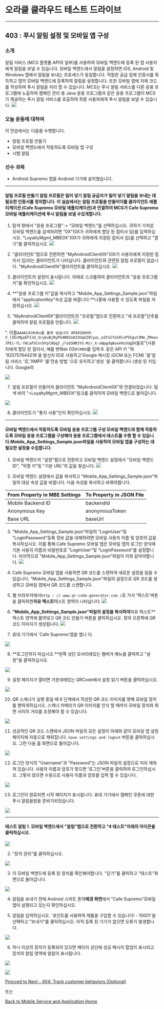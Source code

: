 # 오라클 클라우드 테스트 드라이브 #
-----
## 403 : 푸시 알림 설정 및 모바일 앱 구성 ##


### 소개 ###
알림 서비스 (MCS 플랫폼 API의 일부)를 사용하여 모바일 백엔드에 등록 된 앱 사용자에게 알림을 보낼 수 있습니다. 모바일 백엔드에서 알림을 설정하면 iOS, Android 및 Windows 앱에서 알림을 보내는 프로세스가 동일합니다. 적절한 공급 업체 인증서를 획득하고 앱의 모바일 백엔드에 등록하여 알림을 설정합니다. 또한 모바일 앱에 자체 코드를 작성하여 푸시 알림을 처리 할 수 ​​있습니다. MCS는 푸시 알림 서비스를 다른 응용 프로그램에 노출하여 캠페인 관리 용 Java 응용 프로그램과 같은 응용 프로그램이 MCS가 제공하는 푸시 알림 서비스를 호출하여 최종 사용자에게 푸시 알림을 보낼 수 있습니다. 
![](../common/images/mobile/mcsgs_dt_006_notifications.png)


### 오늘 운동에 대하여 ###
이 연습에서는 다음을 수행합니다. 
- 알림 프로필 만들기 
- 모바일 백엔드에서 작동하도록 모바일 앱 구성 
- 시험 알림 

### 선수 과목 ###

- Android Supremo 앱을 Android 기기에 설치했습니다. 

----
#### 알림 프로필 만들기 알림 프로필은 밀어 넣기 알림 공급자가 밀어 넣기 알림을 보내는 데 필요한 인증서를 정의합니다. 이 실습에서는 알림 프로필을 만들어이를 클라이언트 애플리케이션 (Cafe Supremo 모바일 애플리케이션)과 연결하여 MCS가 Cafe Supremo 모바일 애플리케이션에 푸시 알림을 보낼 수있게합니다. 

1. 탐색 창에서 &quot;응용 프로그램&quot;-> &quot;모바일 백엔드&quot;를 선택하십시오. 귀하가 가져온 모바일 백엔드를 검색하려면 &quot;0X&quot;(0X가 귀하에게 할당 된 접미사 임)를 입력하십시오. &quot;LoyaltyMgmt_MBE0X&quot;(0X가 귀하에게 지정된 접미사 임)를 선택하고 &quot;열기&quot;를 클릭하십시오. 
![](../common/images/mobile/403-Navigate_To_MBE.png)


2. &quot;클라이언트&quot;탭으로 전환하면 &quot;MyAndroidClient0X&quot;(0X가 사용자에게 지정된 접미사 임)라는 클라이언트가 나타납니다. 클라이언트와 관련된 알림 프로필이 없습니다. &quot;MyAndroidClient0X&quot;클라이언트를 클릭하십시오. 
![](../common/images/mobile/403-Select_Client.png)


3. 클라이언트의 설정이 표시됩니다. 아래로 스크롤하여 클라이언트의 &quot;응용 프로그램 키&quot;를 확인하십시오. 
![](../common/images/mobile/403-Client_Settings.png)


4. **&quot;응용 프로그램 키&quot;값을 복사하고 &quot;Mobile_App_Settings_Sample.json&quot;파일에서 &quot;applicationKey&quot;속성 값을 바꿉니다.**나중에 사용할 수 있도록 파일을 저장하십시오. 
![](../common/images/mobile/403-Copy_ApplicationKey_To_Json.png)


5. &quot;MyAndroidClient0X&quot;클라이언트의 &quot;프로필&quot;탭으로 전환하고 &quot;새 프로필&quot;단추를 클릭하여 알림 프로필을 만듭니다. 
![](../common/images/mobile/403-Begin_New_Profile.png)


&quot;. 이름`AAAA14t0nbs를 붙여 넣습니다 APA91bHtR-V_lZEcMgaEFIJd_UrybuBjNyPG4N0ZoA33UqbZ9CywL_e2FnIfoS9lvPV5gut3Mm_ZMoex7PE1-YL-7ACaP3CnrDYpl8Qq3_jfsO3HMJYS-Mzr_X-xWpgdqWswVHsSUgDX`을로&quot;(사용자에게 할당 된 접미사, 예를 변화`0X` 03)`FCM0X`를 입력 6. 같은 API 키 &quot;와 &#39;925757644219`을 발신자 ID로 사용하고&#39;Google 메시징 (GCM 또는 FCM) &#39;을&#39;알림 서비스 &#39;로,&#39;XMPP &#39;를&#39;전송 방법 &#39;으로 유지하고&#39;생성 &#39;을 클릭합니다 (생성 된 키입니다. Google의 

![](../common/images/mobile/403-Create_New_Profile.png) 

7. 알림 프로필이 만들어져 클라이언트 &quot;MyAndroidClient0X&quot;와 연결되었습니다. 탐색 바의 &quot;&lt;LoyaltyMgmt_MBE0X&quot;링크를 클릭하여 모바일 백엔드로 돌아갑니다. 

![](../common/images/mobile/403-Profile_Navigate_Back.png)


8. 클라이언트가 &quot;통지 사용&quot;인지 확인하십시오. 
![](../common/images/mobile/403-Client_Notification_Enabled.png)




---
#### 모바일 백엔드에서 작동하도록 모바일 응용 프로그램 구성 모바일 백엔드와 함께 작동하도록 모바일 응용 프로그램을 구성해야 응용 프로그램에서 테스트를 수행 할 수 있습니다.**Mobile_App_Settings_Sample.json**파일을 사용하여 모바일 앱을 구성하는 데 필요한 설정을 수집합니다. 

1. 모바일 백엔드의 &quot;설정&quot;탭으로 전환하고 모바일 백엔드 설정에서 &quot;모바일 백엔드 ID&quot;, &quot;익명 키&quot;및 &quot;기본 URL&quot;의 값을 찾습니다. 
![](../common/images/mobile/403-MBE_Settings.png)


2. 모바일 백엔드 설정에서 값을 복사하고 &quot;Mobile_App_Settings_Sample.json&quot;파일의 대상 속성 값을 바꿉니다. 다음 속성을 복사하고 바꿔야합니다. 

| From Property in MBE Settings | To Property in JSON File |
|-------------------------------|--------------------------|
| Mobile Backend ID             | backendId                |
| Anonymous Key                 | anonymousToken           |
| Base URL                      | baseUrl                  |


3. &quot;Mobile_App_Settings_Sample.json&quot;파일의 &quot;LoginUser&quot;및 &quot;LoginPassword&quot;등록 정보 값을 대체하려면 모바일 사용자 이름 및 암호의 값을 복사하십시오. 이를 통해 Cafe Supremo 모바일 앱은 모바일 앱의 로그인 양식에 기본 사용자 이름과 비밀번호로 &quot;LoginUser&quot;및 &quot;LoginPassword&quot;를 설정합니다. 마지막으로 &quot;Mobile_App_Settings_Sample.json&quot;파일이 이와 같아야합니다. 
![](../common/images/mobile/403-Final_JSON.png)


4. Cafe Supremo 모바일 앱을 사용하면 QR 코드를 스캔하여 새로운 설정을 읽을 수 있습니다. &quot;Mobile_App_Settings_Sample.json&quot;파일의 설정으로 QR 코드를 생성하고 모바일 앱에서 QR 코드를 스캔합니다. 

5. 웹 브라우저에서`http : // www.qr-code-generator.com /`로 가서 &#39;텍스트&#39;버튼을 클릭하면**자유 텍스트**텍스트 영역이 나타납니다. 
![](../common/images/mobile/01.qr.site.png)


6. **&quot;Mobile_App_Settings_Sample.json&quot;파일의 설정을 복사하여**자유 텍스트**텍스트 영역에 붙여넣고 QR 코드 만들기 버튼을 클릭하십시오. 창의 오른쪽에 QR 코드 이미지가 생성됩니다. 
![](../common/images/mobile/02.qr.result.png)


7. 휴대 기기에서 &#39;Cafe Supremo&#39;앱을 엽니 다. 

![](../common/images/mobile/03.mobile.app.png) 

8. **로그인하지 마십시오.**왼쪽 상단 모서리에있는 햄버거 메뉴를 클릭하고 &quot;설정&quot;을 클릭하십시오. 

![](../common/images/mobile/05.mobile.settings.png) 

9. 설정 페이지가 열리면 가운데에있는 QRCode에서 설정 읽기 버튼을 클릭하십시오. 

![](../common/images/mobile/06.mobile.qr.png) 

10. QR 스캐너가 실행 중일 때 6 단계에서 작성한 QR 코드 이미지를 향해 모바일 장치를 향하게하십시오. 스캐너 카메라가 QR 이미지를 인식 할 때까지 모바일 장치와 화면 사이의 거리를 조정해야 할 수 있습니다. 

![](../common/images/mobile/07.mobile.cam.png) 

11. 성공적인 QR 코드 스캔에서 JSON 파일의 모든 설정이 아래와 같이 모바일 앱 설정 페이지에 자동으로 채워집니다. `Save settings and logout` 버튼을 클릭하십시오. 그런 다음 홈 화면으로 돌아갑니다. 

![](../common/images/mobile/08.mobile.qr.result.png) 

12. 로그인 양식의 &quot;Username&quot;과 &quot;Password&quot;는 JSON 파일의 설정으로 미리 채워져 있습니다. 사용자 이름과 암호가 맞으면 &#39;로그인&#39;버튼을 클릭하여 로그인하십시오. 그렇지 않으면 수동으로 사용자 이름과 암호를 입력 할 수 있습니다. 

![](../common/images/mobile/09.mobile.login.png) 

13. 로그인이 완료되면 시작 페이지가 표시됩니다. 휴대 기기에서 캠페인 쿠폰에 대한 푸시 알림을받을 준비가되었습니다. 

![](../common/images/mobile/10.mobile.welcome.png) 

---
#### 테스트 알림 1. 모바일 백엔드에서 &quot;알림&quot;탭으로 전환하고 &quot;4 테스트&quot;아래의 아이콘을 클릭하십시오. 

![](../common/images/mobile/403-Navigate_To_Notification.png) 

2. &quot;장치 관리&quot;를 클릭하십시오. 

![](../common/images/mobile/403-Test_Manage_Devices.png) 

3. 이 모바일 백엔드에 등록 된 장치를 확인해야합니다. &quot;닫기&quot;를 클릭하고 &quot;테스트&quot;화면으로 돌아갑니다. 

![](../common/images/mobile/403-Manage_Devices.png) 

4. 알림을 보내기 전에 Android 스마트 폰의**배경 화면**에서 &quot;Cafe Supremo&quot;모바일 앱이 실행되고 있는지 확인하십시오. 

5. 알림을 입력하십시오. &#39;포인트를 사용하여 제품을 구입할 수 있습니다! - 10001`을 선택하고 &quot;보내기&quot;를 클릭하십시오. 아직 등록 된 기기가 없으면 오류가 발생합니다. 

![](../common/images/mobile/403-Notification_Test_Screen.png) 

6. 하나 이상의 장치가 등록되어 있으면 페이지 상단에 성공 메시지 팝업이 표시되고 장치의 알림 영역에 알림이 표시됩니다. 

![](../common/images/mobile/403-Notification_Sent.png) 

![](../common/images/mobile/401-MobileApp_Notification_Result.png) 

[Procced to Next - 404: Track customer behaviors (Optional)](404-MobileLab.md) 

또는 

[Back to Mobile Service and Application Home](README.md) 

